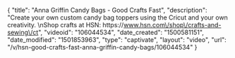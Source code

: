 {
    "title": "Anna Griffin Candy Bags - Good Crafts Fast",
    "description": "Create your own custom candy bag toppers using the Cricut and your own creativity. \nShop crafts at HSN: https:\/\/www.hsn.com\/shop\/crafts-and-sewing\/ct",
    "videoid": "106044534",
    "date_created": "1500581151",
    "date_modified": "1501853963",
    "type": "captivate",
    "layout": "video",
    "url": "\/v\/hsn-good-crafts-fast-anna-griffin-candy-bags\/106044534"
}